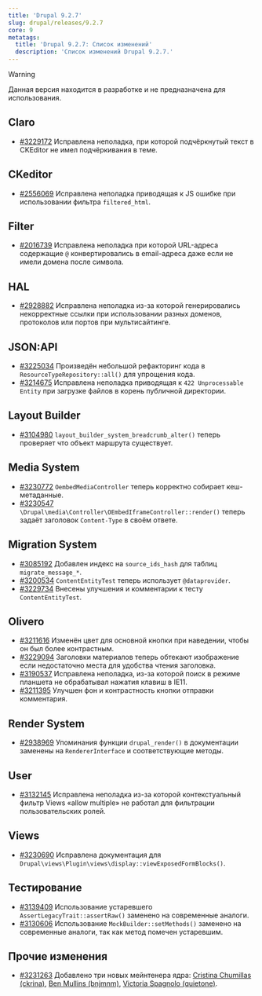 ```yaml
---
title: 'Drupal 9.2.7'
slug: drupal/releases/9.2.7
core: 9
metatags:
  title: 'Drupal 9.2.7: Список изменений'
  description: 'Список изменений Drupal 9.2.7.'
---
```


> [!WARNING]
> Данная версия находится в разработке и не предназначена для использования.

## Claro

* [#3229172](https://www.drupal.org/node/3229172) Исправлена неполадка, при которой подчёркнутый текст в CKEditor не имел подчёркивания в теме.

## CKeditor

* [#2556069](https://www.drupal.org/node/2556069) Исправлена неполадка приводящая к JS ошибке при использовании фильтра `filtered_html`.

## Filter

* [#2016739](https://www.drupal.org/node/2016739) Исправлена неполадка при которой URL-адреса содержащие `@` конвертировались в email-адреса даже если не имели домена после символа.

## HAL

* [#2928882](https://www.drupal.org/node/2928882) Исправлена неполадка из-за которой генерировались некорректные ссылки при использовании разных доменов, протоколов или портов при мультисайтинге.

## JSON:API

* [#3225034](https://www.drupal.org/node/3225034) Произведён небольшой рефакторинг кода в `ResourceTypeRepository::all()` для упрощения кода.
* [#3214675](https://www.drupal.org/node/3214675) Исправлена неполадка приводящая к `422 Unprocessable Entity` при загрузке файлов в корень публичной директории.

## Layout Builder

* [#3104980](https://www.drupal.org/node/3104980) `layout_builder_system_breadcrumb_alter()` теперь проверяет что объект маршрута существует.

## Media System

* [#3230772](https://www.drupal.org/node/3230772) `OembedMediaController` теперь корректно собирает кеш-метаданные.
* [#3230547](https://www.drupal.org/node/3230547) `\Drupal\media\Controller\OEmbedIframeController::render()` теперь задаёт заголовок `Content-Type` в своём ответе.

## Migration System

* [#3085192](https://www.drupal.org/node/3085192) Добавлен индекс на `source_ids_hash` для таблиц `migrate_message_*`.
* [#3200534](https://www.drupal.org/node/3200534) `ContentEntityTest` теперь использует `@dataprovider`.
* [#3229734](https://www.drupal.org/node/3229734) Внесены улучшения и комментарии к тесту `ContentEntityTest`.

## Olivero

* [#3211616](https://www.drupal.org/node/3211616) Изменён цвет для основной кнопки при наведении, чтобы он был более контрастным.
* [#3229094](https://www.drupal.org/node/3229094) Заголовки материалов теперь обтекают изображение если недостаточно места для удобства чтения заголовка.
* [#3190537](https://www.drupal.org/node/3190537) Исправлена неполадка, из-за которой поиск в режиме планшета не обрабатывал нажатия клавиш в IE11.
* [#3211395](https://www.drupal.org/node/3211395) Улучшен фон и контрастность кнопки отправки комментария.

## Render System

* [#2938969](https://www.drupal.org/node/2938969) Упоминания функции `drupal_render()` в документации заменены на `RendererInterface` и соответствующие методы.

## User

* [#3132145](https://www.drupal.org/node/3132145) Исправлена неполадка из-за которой контекстуальный фильтр Views «allow multiple» не работал для фильтрации пользовательских ролей.

## Views

* [#3230690](https://www.drupal.org/node/3230690) Исправлена документация для `Drupal\views\Plugin\views\display::viewExposedFormBlocks()`.

## Тестирование

* [#3139409](https://www.drupal.org/node/3139409) Использование устаревшего `AssertLegacyTrait::assertRaw()` заменено на современные аналоги.
* [#3130606](https://www.drupal.org/node/3130606) Использование `MockBuilder::setMethods()` заменено на современные аналоги, так как метод помечен устаревшим.

## Прочие изменения

- [#3231263](https://www.drupal.org/node/3231263) Добавлено три новых мейнтенера ядра: [Cristina Chumillas (ckrina)](https://www.drupal.org/u/ckrina), [Ben Mullins (bnjmnm)](https://www.drupal.org/u/bnjmnm), [Victoria Spagnolo (quietone)](https://www.drupal.org/u/quietone).
